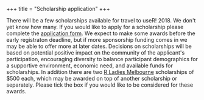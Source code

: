 +++
title = "Scholarship application"
+++

There will be a few scholarships available for travel to useR! 2018. We don't yet know how many.  If you would like to apply for a scholarship please complete the [application form](https://goo.gl/forms/ouNyaldzn95957j32). We expect to make some awards before the early registraton deadline, but if more sponsorship funding comes in we may be able to offer more at later dates. Decisions on scholarships will be based on potential positive impact on the community of the applicant's participation, encouraging diversity to balance participant demographics for a supportive environment, economic need, and available funds for scholarships. In addition there are two [R Ladies Melbourne](https://www.meetup.com/R-Ladies-Melbourne/) scholarships of $500 each, which may be awarded on top of another scholarship or separately. Please tick the box if you would like to be considered for these awards.
